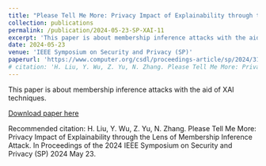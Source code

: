 ```yaml
---
title: "Please Tell Me More: Privacy Impact of Explainability through the Lens of Membership Inference Attack"
collection: publications
permalink: /publication/2024-05-23-SP-XAI-11
excerpt: 'This paper is about membership inference attacks with the aid of XAI techniques.'
date: 2024-05-23
venue: 'IEEE Symposium on Security and Privacy (SP)'
paperurl: 'https://www.computer.org/csdl/proceedings-article/sp/2024/313000a120/1Ub23teQ7PG'
# citation: 'H. Liu, Y. Wu, Z. Yu, N. Zhang. Please Tell Me More: Privacy Impact of Explainability through the Lens of Membership Inference Attack. In Proceedings of the 2024 IEEE Symposium on Security and Privacy (SP) 2024 May 23.'
---
```

This paper is about membership inference attacks with the aid of XAI techniques.

[Download paper here](https://www.computer.org/csdl/proceedings-article/sp/2024/313000a120/1Ub23teQ7PG)

Recommended citation: H. Liu, Y. Wu, Z. Yu, N. Zhang. Please Tell Me More: Privacy Impact of Explainability through the Lens of Membership Inference Attack. In Proceedings of the 2024 IEEE Symposium on Security and Privacy (SP) 2024 May 23.

